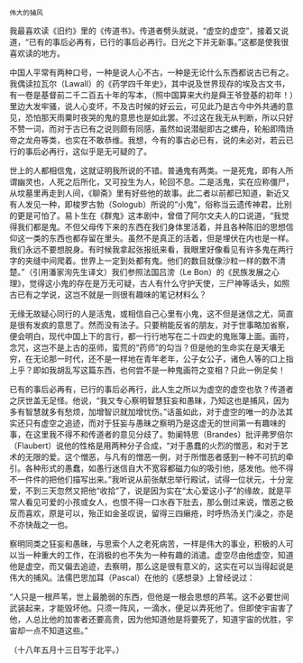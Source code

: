     伟大的捕风 

   我最喜欢读《旧约》里的《传道书》。传道者劈头就说，“虚空的虚空”，接着又说道，“已有的事后必再有，已行的事后必再行。日光之下并无新事。”这都是使我很喜欢读的地方。

   中国人平常有两种口号，一种是说人心不古，一种是无论什么东西都说古已有之。我偶读拉瓦尔（Lawall）的《药学四千年史》，其中说及世界现存的埃及古文书，有一卷是基督前二千二百五十年的写本，（照中国算来大约是舜王爷登基的初年！）里边大发牢骚，说人心变坏，不及古时候的好云云，可见此乃是古今中外共通的意见，恐怕那天雨粟时夜哭的鬼的意思也是如此罢。不过这在我无从判断，所以只好不赞一词，而对于古已有之说则颇有同感，虽然如说潜艇即古之螺舟，轮船即隋炀帝之龙舟等类，也实在不敢恭维。我想，今有的事古必已有，说的未必对，若云已行的事后必再行，这似乎是无可疑的了。

   世上的人都相信鬼，这就证明我所说的不错。普通鬼有两类。一是死鬼，即有人所谓幽灵也，人死之后所化，又可投生为人，轮回不息。二是活鬼，实在应称僵尸，从坟墓里再走到人间，《聊斋》里有好些他的故事。此二者以前都已知道，新近又有人发见一种，即梭罗古勃（Sologub）所说的“小鬼”，俗称当云遗传神君，比别的更是可怕了。易卜生在《群鬼》这本剧中，曾借了阿尔文夫人的口说道，“我觉得我们都是鬼。不但父母传下来的东西在我们身体里活着，并且各种陈旧的思想信仰这一类的东西也都存留在里头。虽然不是真正的活着，但是埋伏在内也是一样。我们永远不要想脱身。有时候我拿起张报纸来看，我眼里好像看见有许多鬼在两行字的夹缝中间爬着。世界上一定到处都有鬼。他们的数目就像沙粒一样的数不清楚。”（引用潘家洵先生译文）我们参照法国吕滂（Le Bon）的《民族发展之心理》，觉得这小鬼的存在是万无可疑，古人有什么守护天使，三尸神等话头，如照古已有之学说，这岂不就是一则很有趣味的笔记材料么？

   无缘无故疑心同行的人是活鬼，或相信自己心里有小鬼，这不但是迷信之尤，简直是很有发疯的意思了。然而没有法子。只要稍能反省的朋友，对于世事略加省察，便会明白，现代中国上下的言行，都一行行地写在二十四史的鬼账簿上面。画符，念咒，这岂不是上古的巫师，蛮荒的“药师”的勾当？但是他的生命实在是天壤无穷，在无论那一时代，还不是一样地在青年老年，公子女公子，诸色人等的口上指上乎？即如我胡乱写这篇东西，也何尝不是一种鬼画符之变相？只此一例足矣！

   已有的事后必再有，已行的事后必再行，此人生之所以为虚空的虚空也欤？传道者之厌世盖无足怪。他说，“我又专心察明智慧狂妄和愚昧，乃知这也是捕风，因为多有智慧就多有愁烦，加增智识就加增忧伤。”话虽如此，对于虚空的唯一的办法其实还只有虚空之追迹，而对于狂妄与愚昧之察明乃是这虚无的世间第一有趣味的事，在这里我不得不和传道者的意见分歧了。勃阑特思（Brandes）批评弗罗倍尔（Flaubert）说他的性格是用两种分子合成，“对于愚蠢的火烈的憎恶，和对于艺术的无限的爱。这个憎恶，与凡有的憎恶一例，对于所憎恶者感到一种不可抗的牵引。各种形式的愚蠢，如愚行迷信自大不宽容都磁力似的吸引他，感发他。他不得不一件件的把他们描写出来。”我听说从前张献忠举行殿试，试得一位状元，十分宠爱，不到三天忽然又把他“收拾”了，说是因为实在“太心爱这小子”的缘故，就是平常人看见可爱的小孩或女人，也恨不得一口水吞下肚去，那么倒过来说，憎恶之极反而喜欢，原是可以，殆正如金圣叹说，留得三四癞疮，时呼热汤关门澡之，亦是不亦快哉之一也。

   察明同类之狂妄和愚昧，与思索个人之老死病苦，一样是伟大的事业，积极的人可以当一种重大的工作，在消极的也不失为一种有趣的消遣。虚空尽由他虚空，知道他是虚空，而又偏去追迹，去察明，那么这是很有意义的，这实在可以当得起说是伟大的捕风。法儒巴思加耳（Pascal）在他的《感想录》上曾经说过：

   “人只是一根芦苇，世上最脆弱的东西，但他是一根会思想的芦苇。这不必要世间武装起来，才能毁坏他。只须一阵风，一滴水，便足以弄死他了。但即使宇宙害了他，人总比他的加害者还要高贵，因为他知道他是将要死了，知道宇宙的优胜，宇宙却一点不知道这些。”

   （十八年五月十三日写于北平。）


